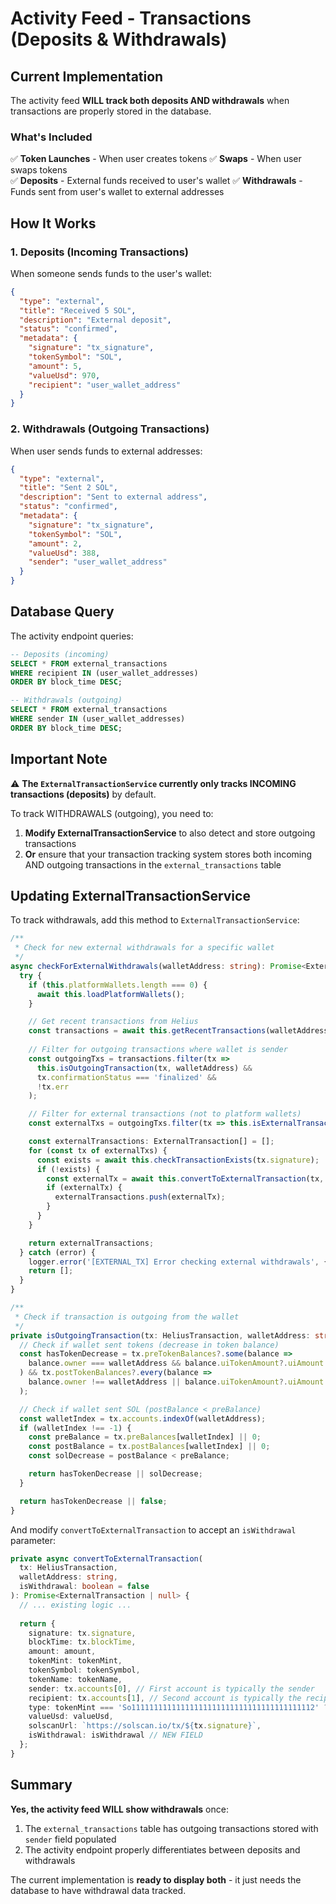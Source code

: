 # Activity Feed - Transactions (Deposits & Withdrawals)

## Current Implementation

The activity feed **WILL track both deposits AND withdrawals** when transactions are properly stored in the database.

### What's Included

✅ **Token Launches** - When user creates tokens
✅ **Swaps** - When user swaps tokens  
✅ **Deposits** - External funds received to user's wallet
✅ **Withdrawals** - Funds sent from user's wallet to external addresses

## How It Works

### 1. Deposits (Incoming Transactions)
When someone sends funds to the user's wallet:

```json
{
  "type": "external",
  "title": "Received 5 SOL",
  "description": "External deposit",
  "status": "confirmed",
  "metadata": {
    "signature": "tx_signature",
    "tokenSymbol": "SOL",
    "amount": 5,
    "valueUsd": 970,
    "recipient": "user_wallet_address"
  }
}
```

### 2. Withdrawals (Outgoing Transactions)
When user sends funds to external addresses:

```json
{
  "type": "external", 
  "title": "Sent 2 SOL",
  "description": "Sent to external address",
  "status": "confirmed",
  "metadata": {
    "signature": "tx_signature",
    "tokenSymbol": "SOL",
    "amount": 2,
    "valueUsd": 388,
    "sender": "user_wallet_address"
  }
}
```

## Database Query

The activity endpoint queries:

```sql
-- Deposits (incoming)
SELECT * FROM external_transactions
WHERE recipient IN (user_wallet_addresses)
ORDER BY block_time DESC;

-- Withdrawals (outgoing)  
SELECT * FROM external_transactions
WHERE sender IN (user_wallet_addresses)
ORDER BY block_time DESC;
```

## Important Note

⚠️ **The `ExternalTransactionService` currently only tracks INCOMING transactions (deposits)** by default.

To track WITHDRAWALS (outgoing), you need to:

1. **Modify ExternalTransactionService** to also detect and store outgoing transactions
2. **Or** ensure that your transaction tracking system stores both incoming AND outgoing transactions in the `external_transactions` table

## Updating ExternalTransactionService

To track withdrawals, add this method to `ExternalTransactionService`:

```typescript
/**
 * Check for new external withdrawals for a specific wallet
 */
async checkForExternalWithdrawals(walletAddress: string): Promise<ExternalTransaction[]> {
  try {
    if (this.platformWallets.length === 0) {
      await this.loadPlatformWallets();
    }

    // Get recent transactions from Helius
    const transactions = await this.getRecentTransactions(walletAddress);
    
    // Filter for outgoing transactions where wallet is sender
    const outgoingTxs = transactions.filter(tx => 
      this.isOutgoingTransaction(tx, walletAddress) &&
      tx.confirmationStatus === 'finalized' &&
      !tx.err
    );

    // Filter for external transactions (not to platform wallets)
    const externalTxs = outgoingTxs.filter(tx => this.isExternalTransaction(tx));

    const externalTransactions: ExternalTransaction[] = [];
    for (const tx of externalTxs) {
      const exists = await this.checkTransactionExists(tx.signature);
      if (!exists) {
        const externalTx = await this.convertToExternalTransaction(tx, walletAddress, true); // true = isWithdrawal
        if (externalTx) {
          externalTransactions.push(externalTx);
        }
      }
    }

    return externalTransactions;
  } catch (error) {
    logger.error('[EXTERNAL_TX] Error checking external withdrawals', { error, walletAddress });
    return [];
  }
}

/**
 * Check if transaction is outgoing from the wallet
 */
private isOutgoingTransaction(tx: HeliusTransaction, walletAddress: string): boolean {
  // Check if wallet sent tokens (decrease in token balance)
  const hasTokenDecrease = tx.preTokenBalances?.some(balance => 
    balance.owner === walletAddress && balance.uiTokenAmount?.uiAmount > 0
  ) && tx.postTokenBalances?.every(balance => 
    balance.owner !== walletAddress || balance.uiTokenAmount?.uiAmount === 0
  );

  // Check if wallet sent SOL (postBalance < preBalance)
  const walletIndex = tx.accounts.indexOf(walletAddress);
  if (walletIndex !== -1) {
    const preBalance = tx.preBalances[walletIndex] || 0;
    const postBalance = tx.postBalances[walletIndex] || 0;
    const solDecrease = postBalance < preBalance;

    return hasTokenDecrease || solDecrease;
  }

  return hasTokenDecrease || false;
}
```

And modify `convertToExternalTransaction` to accept an `isWithdrawal` parameter:

```typescript
private async convertToExternalTransaction(
  tx: HeliusTransaction, 
  walletAddress: string,
  isWithdrawal: boolean = false
): Promise<ExternalTransaction | null> {
  // ... existing logic ...
  
  return {
    signature: tx.signature,
    blockTime: tx.blockTime,
    amount: amount,
    tokenMint: tokenMint,
    tokenSymbol: tokenSymbol,
    tokenName: tokenName,
    sender: tx.accounts[0], // First account is typically the sender
    recipient: tx.accounts[1], // Second account is typically the recipient
    type: tokenMint === 'So11111111111111111111111111111111111111112' ? 'SOL' : 'SPL',
    valueUsd: valueUsd,
    solscanUrl: `https://solscan.io/tx/${tx.signature}`,
    isWithdrawal: isWithdrawal // NEW FIELD
  };
}
```

## Summary

**Yes, the activity feed WILL show withdrawals** once:
1. The `external_transactions` table has outgoing transactions stored with `sender` field populated
2. The activity endpoint properly differentiates between deposits and withdrawals

The current implementation is **ready to display both** - it just needs the database to have withdrawal data tracked.

